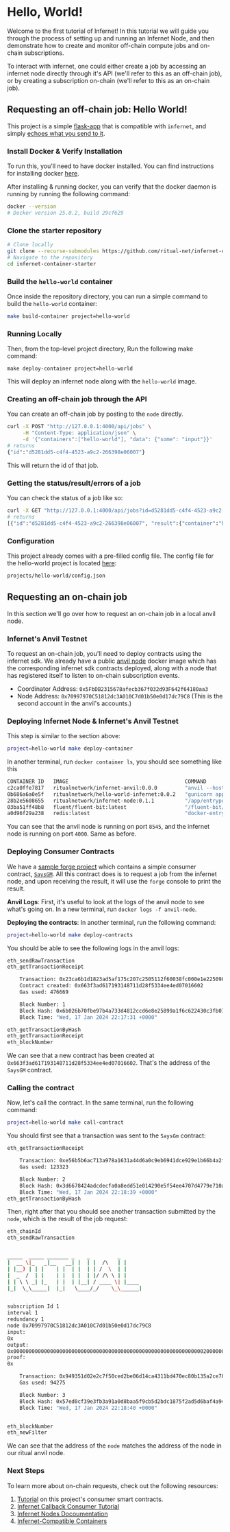 # Hello, World!

Welcome to the first tutorial of Infernet! In this tutorial we will guide you through the process of setting up and
running an Infernet Node, and then demonstrate how to create and monitor off-chain compute jobs and on-chain subscriptions.

To interact with infernet, one could either create a job by accessing an infernet node directly through it's API (we'll
refer to this as an off-chain job), or by creating a subscription on-chain (we'll refer to this as an on-chain job).

## Requesting an off-chain job: Hello World!

This project is a simple [flask-app](container/src/app.py) that is compatible with `infernet`, and simply
[echoes what you send to it](container/src/app.py#L16).

### Install Docker & Verify Installation

To run this, you'll need to have docker installed. You can find instructions for installing docker [here](https://docs.docker.com/install/).

After installing & running docker, you can verify that the docker daemon is running by running the following command:

```bash copy
docker --version
# Docker version 25.0.2, build 29cf629
```

### Clone the starter repository

```bash copy
# Clone locally
git clone --recurse-submodules https://github.com/ritual-net/infernet-container-starter
# Navigate to the repository
cd infernet-container-starter
```

### Build the `hello-world` container
Once inside the repository directory, you can run a simple command to build the `hello-world` container:

```bash copy
make build-container project=hello-world
```

### Running Locally

Then, from the top-level project directory, Run the following make command:

```
make deploy-container project=hello-world
```

This will deploy an infernet node along with the `hello-world` image.

### Creating an off-chain job through the API

You can create an off-chain job by posting to the `node` directly.

```bash
curl -X POST "http://127.0.0.1:4000/api/jobs" \
     -H "Content-Type: application/json" \
     -d '{"containers":["hello-world"], "data": {"some": "input"}}'
# returns
{"id":"d5281dd5-c4f4-4523-a9c2-266398e06007"}
```

This will return the id of that job.

### Getting the status/result/errors of a job

You can check the status of a job like so:

```bash
curl -X GET "http://127.0.0.1:4000/api/jobs?id=d5281dd5-c4f4-4523-a9c2-266398e06007"
# returns
[{"id":"d5281dd5-c4f4-4523-a9c2-266398e06007", "result":{"container":"hello-world","output": {"output":"hello, world!, your input was: {'source': 1, 'data': {'some': 'input'}}"}} ,"status":"success"}]
```

### Configuration

This project already comes with a pre-filled config file. The config file for the hello-world project is located
[here](container/config.json):

```bash
projects/hello-world/config.json
```

## Requesting an on-chain job

In this section we'll go over how to request an on-chain job in a local anvil node.

### Infernet's Anvil Testnet

To request an on-chain job, you'll need to deploy contracts using the infernet sdk.
We already have a public [anvil node](https://hub.docker.com/r/ritualnetwork/infernet-anvil) docker image which has the
corresponding infernet sdk contracts deployed, along with a node that has
registered itself to listen to on-chain subscription events.

* Coordinator Address: `0x5FbDB2315678afecb367f032d93F642f64180aa3`
* Node Address: `0x70997970C51812dc3A010C7d01b50e0d17dc79C8` (This is the second account in the anvil's accounts.)

### Deploying Infernet Node & Infernet's Anvil Testnet

This step is similar to the section above:

```bash
project=hello-world make deploy-container
```

In another terminal, run `docker container ls`, you should see something like this

```bash
CONTAINER ID   IMAGE                                      COMMAND                  CREATED          STATUS          PORTS                                NAMES
c2ca0ffe7817   ritualnetwork/infernet-anvil:0.0.0         "anvil --host 0.0.0.…"   9 seconds ago    Up 8 seconds    0.0.0.0:8545->3000/tcp               anvil-node
0b686a6a0e5f   ritualnetwork/hello-world-infernet:0.0.2   "gunicorn app:create…"   9 seconds ago    Up 8 seconds    0.0.0.0:3000->3000/tcp               hello-world
28b2e5608655   ritualnetwork/infernet-node:0.1.1          "/app/entrypoint.sh"     10 seconds ago   Up 10 seconds   0.0.0.0:4000->4000/tcp               deploy-node-1
03ba51ff48b8   fluent/fluent-bit:latest                   "/fluent-bit/bin/flu…"   10 seconds ago   Up 10 seconds   2020/tcp, 0.0.0.0:24224->24224/tcp   deploy-fluentbit-1
a0d96f29a238   redis:latest                               "docker-entrypoint.s…"   10 seconds ago   Up 10 seconds   0.0.0.0:6379->6379/tcp               deploy-redis-1
```

You can see that the anvil node is running on port `8545`, and the infernet
node is running on port `4000`. Same as before.

### Deploying Consumer Contracts

We have a [sample forge project](./contracts) which contains
a simple consumer contract, [`SaysGM`](contracts/src/SaysGM.sol).
All this contract does is to request a job from the infernet node, and upon receiving
the result, it will use the `forge` console to print the result.

**Anvil Logs**: First, it's useful to look at the logs of the anvil node to see what's going on. In
a new terminal, run `docker logs -f anvil-node`.

**Deploying the contracts**: In another terminal, run the following command:

```bash
project=hello-world make deploy-contracts
```

You should be able to see the following logs in the anvil logs:

```bash
eth_sendRawTransaction
eth_getTransactionReceipt

    Transaction: 0x23ca6b1d1823ad5af175c207c2505112f60038fc000e1e22509816fa29a3afd6
    Contract created: 0x663f3ad617193148711d28f5334ee4ed07016602
    Gas used: 476669

    Block Number: 1
    Block Hash: 0x6b026b70fbe97b4a733d4812ccd6e8e25899a1f6c622430c3fb07a2e5c5c96b7
    Block Time: "Wed, 17 Jan 2024 22:17:31 +0000"

eth_getTransactionByHash
eth_getTransactionReceipt
eth_blockNumber
```

We can see that a new contract has been created at `0x663f3ad617193148711d28f5334ee4ed07016602`.
That's the address of the `SaysGM` contract.

### Calling the contract

Now, let's call the contract. In the same terminal, run the following command:

```bash
project=hello-world make call-contract
```

You should first see that a transaction was sent to the `SaysGm` contract:

```bash
eth_getTransactionReceipt

    Transaction: 0xe56b5b6ac713a978a1631a44d6a0c9eb6941dce929e1b66b4a2f7a61b0349d65
    Gas used: 123323

    Block Number: 2
    Block Hash: 0x3d6678424adcdecfa0a8edd51e014290e5f54ee4707d4779e710a2a4d9867c08
    Block Time: "Wed, 17 Jan 2024 22:18:39 +0000"
eth_getTransactionByHash

```

Then, right after that you should see another transaction submitted by the `node`,
which is the result of the job request:

```bash
eth_chainId
eth_sendRawTransaction


_____  _____ _______ _    _         _
|  __ \|_   _|__   __| |  | |  /\   | |
| |__) | | |    | |  | |  | | /  \  | |
|  _  /  | |    | |  | |  | |/ /\ \ | |
| | \ \ _| |_   | |  | |__| / ____ \| |____
|_|  \_\_____|  |_|   \____/_/    \_\______|


subscription Id 1
interval 1
redundancy 1
node 0x70997970C51812dc3A010C7d01b50e0d17dc79C8
input:
0x
output:
0x000000000000000000000000000000000000000000000000000000000000002000000000000000000000000000000000000000000000000000000000000000607b276f7574707574273a202268656c6c6f2c20776f726c64212c20796f757220696e707574207761733a207b27736f75726365273a20302c202764617461273a20273437366636663634323036643666373236653639366536373231277d227d
proof:
0x

    Transaction: 0x949351d02e2c7f50ced2be06d14ca4311bd470ec80b135a2ce78a43f43e60d3d
    Gas used: 94275

    Block Number: 3
    Block Hash: 0x57ed0cf39e3fb3a91a0d8baa5f9cb5d2bdc1875f2ad5d6baf4a9466f522df354
    Block Time: "Wed, 17 Jan 2024 22:18:40 +0000"


eth_blockNumber
eth_newFilter

```

We can see that the address of the `node` matches the address of the node in
our ritual anvil node.

### Next Steps

To learn more about on-chain requests, check out the following resources:

1. [Tutorial](contracts/Tutorial.md) on this project's consumer smart contracts.
2. [Infernet Callback Consumer Tutorial](https://docs.ritual.net/infernet/sdk/consumers/Callback)
3. [Infernet Nodes Docoumentation](https://docs.ritual.net/infernet/node/introduction)
4. [Infernet-Compatible Containers](https://docs.ritual.net/infernet/node/containers)
